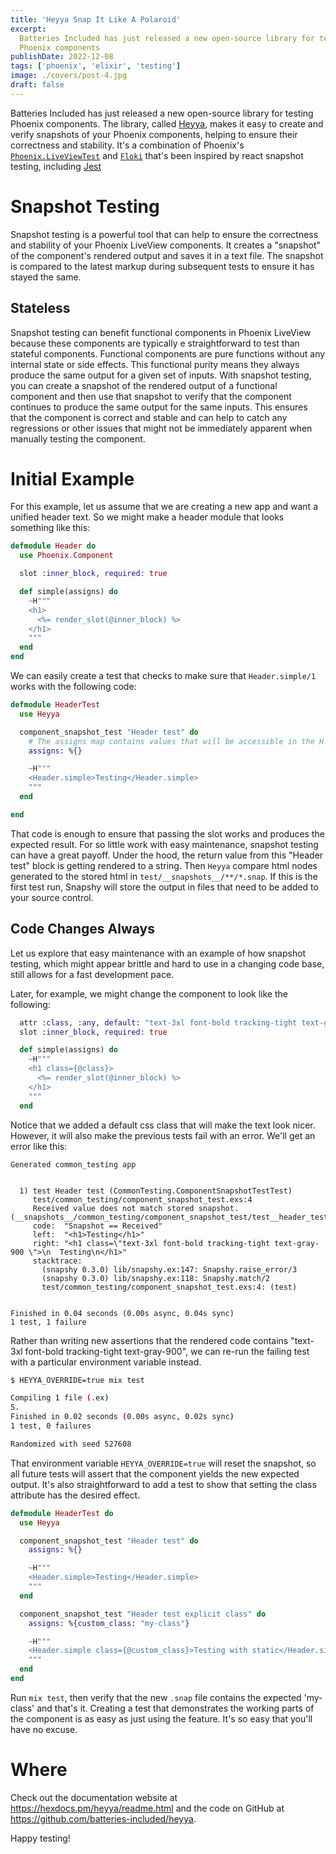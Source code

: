```yaml
---
title: 'Heyya Snap It Like A Polaroid'
excerpt:
  Batteries Included has just released a new open-source library for testing
  Phoenix components
publishDate: 2022-12-08
tags: ['phoenix', 'elixir', 'testing']
image: ./covers/post-4.jpg
draft: false
---
```


Batteries Included has just released a new open-source library for testing
Phoenix components. The library, called
[Heyya](https://github.com/batteries-included/heyya), makes it easy to create
and verify snapshots of your Phoenix components, helping to ensure their
correctness and stability. It's a combination of Phoenix's
[`Phoenix.LiveViewTest`](https://hexdocs.pm/phoenix_live_view/Phoenix.LiveViewTest.html)
and [`Floki`](https://hexdocs.pm/floki/readme.html) that's been inspired by
react snapshot testing, including
[Jest](https://jestjs.io/docs/snapshot-testing)

# Snapshot Testing

Snapshot testing is a powerful tool that can help to ensure the correctness and
stability of your Phoenix LiveView components. It creates a "snapshot" of the
component's rendered output and saves it in a text file. The snapshot is
compared to the latest markup during subsequent tests to ensure it has stayed
the same.

## Stateless

Snapshot testing can benefit functional components in Phoenix LiveView because
these components are typically e straightforward to test than stateful
components. Functional components are pure functions without any internal state
or side effects. This functional purity means they always produce the same
output for a given set of inputs. With snapshot testing, you can create a
snapshot of the rendered output of a functional component and then use that
snapshot to verify that the component continues to produce the same output for
the same inputs. This ensures that the component is correct and stable and can
help to catch any regressions or other issues that might not be immediately
apparent when manually testing the component.

# Initial Example

For this example, let us assume that we are creating a new app and want a
unified header text. So we might make a header module that looks something like
this:

```elixir
defmodule Header do
  use Phoenix.Component

  slot :inner_block, required: true

  def simple(assigns) do
    ~H"""
    <h1>
      <%= render_slot(@inner_block) %>
    </h1>
    """
  end
end

```

We can easily create a test that checks to make sure that `Header.simple/1`
works with the following code:

```elixir
defmodule HeaderTest
  use Heyya

  component_snapshot_test "Header test" do
    # The assigns map contains values that will be accessible in the H sigil
    assigns: %{}

    ~H"""
    <Header.simple>Testing</Header.simple>
    """
  end

end
```

That code is enough to ensure that passing the slot works and produces the
expected result. For so little work with easy maintenance, snapshot testing can
have a great payoff. Under the hood, the return value from this "Header test"
block is getting rendered to a string. Then `Heyya` compare html nodes generated
to the stored html in `test/__snapshots__/**/*.snap`. If this is the first test
run, Snapshy will store the output in files that need to be added to your source
control.

## Code Changes Always

Let us explore that easy maintenance with an example of how snapshot testing,
which might appear brittle and hard to use in a changing code base, still allows
for a fast development pace.

Later, for example, we might change the component to look like the following:

```elixir
  attr :class, :any, default: "text-3xl font-bold tracking-tight text-gray-900"
  slot :inner_block, required: true

  def simple(assigns) do
    ~H"""
    <h1 class={@class}>
      <%= render_slot(@inner_block) %>
    </h1>
    """
  end
```

Notice that we added a default css class that will make the text look nicer.
However, it will also make the previous tests fail with an error. We'll get an
error like this:

```
Generated common_testing app


  1) test Header test (CommonTesting.ComponentSnapshotTestTest)
     test/common_testing/component_snapshot_test.exs:4
     Received value does not match stored snapshot. (__snapshots__/common_testing/component_snapshot_test/test__header_test.snap)
     code:  "Snapshot == Received"
     left:  "<h1>Testing</h1>"
     right: "<h1 class=\"text-3xl font-bold tracking-tight text-gray-900 \">\n  Testing\n</h1>"
     stacktrace:
       (snapshy 0.3.0) lib/snapshy.ex:147: Snapshy.raise_error/3
       (snapshy 0.3.0) lib/snapshy.ex:118: Snapshy.match/2
       test/common_testing/component_snapshot_test.exs:4: (test)


Finished in 0.04 seconds (0.00s async, 0.04s sync)
1 test, 1 failure
```

Rather than writing new assertions that the rendered code contains "text-3xl
font-bold tracking-tight text-gray-900", we can re-run the failing test with a
particular environment variable instead.

```sh
$ HEYYA_OVERRIDE=true mix test

Compiling 1 file (.ex)
S.
Finished in 0.02 seconds (0.00s async, 0.02s sync)
1 test, 0 failures

Randomized with seed 527608
```

That environment variable `HEYYA_OVERRIDE=true` will reset the snapshot, so all
future tests will assert that the component yields the new expected output. It's
also straightforward to add a test to show that setting the class attribute has
the desired effect.

```elixir
defmodule HeaderTest do
  use Heyya

  component_snapshot_test "Header test" do
    assigns: %{}

    ~H"""
    <Header.simple>Testing</Header.simple>
    """
  end

  component_snapshot_test "Header test explicit class" do
    assigns: %{custom_class: "my-class"}

    ~H"""
    <Header.simple class={@custom_class}>Testing with static</Header.simple>
    """
  end
end
```

Run `mix test`, then verify that the new `.snap` file contains the expected
'my-class' and that's it. Creating a test that demonstrates the working parts of
the component is as easy as just using the feature. It's so easy that you'll
have no excuse.

# Where

Check out the documentation website at <https://hexdocs.pm/heyya/readme.html>
and the code on GitHub at <https://github.com/batteries-included/heyya>.

Happy testing!
